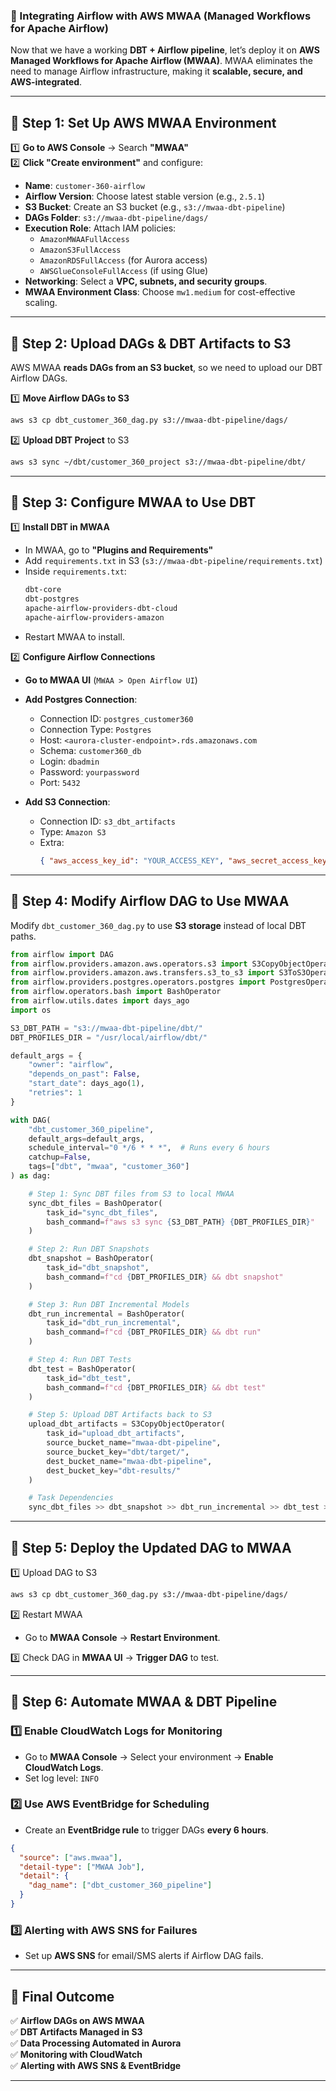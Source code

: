 ### **🚀 Integrating Airflow with AWS MWAA (Managed Workflows for Apache Airflow)**
Now that we have a working **DBT + Airflow pipeline**, let’s deploy it on **AWS Managed Workflows for Apache Airflow (MWAA)**. MWAA eliminates the need to manage Airflow infrastructure, making it **scalable, secure, and AWS-integrated**.  

---

## **📌 Step 1: Set Up AWS MWAA Environment**
1️⃣ **Go to AWS Console** → Search **"MWAA"**  
2️⃣ **Click "Create environment"** and configure:
   - **Name**: `customer-360-airflow`
   - **Airflow Version**: Choose latest stable version (e.g., `2.5.1`)
   - **S3 Bucket**: Create an S3 bucket (e.g., `s3://mwaa-dbt-pipeline`)
   - **DAGs Folder**: `s3://mwaa-dbt-pipeline/dags/`
   - **Execution Role**: Attach IAM policies:
     - `AmazonMWAAFullAccess`
     - `AmazonS3FullAccess`
     - `AmazonRDSFullAccess` (for Aurora access)
     - `AWSGlueConsoleFullAccess` (if using Glue)
   - **Networking**: Select a **VPC, subnets, and security groups**.
   - **MWAA Environment Class**: Choose `mw1.medium` for cost-effective scaling.

---

## **📌 Step 2: Upload DAGs & DBT Artifacts to S3**
AWS MWAA **reads DAGs from an S3 bucket**, so we need to upload our DBT Airflow DAGs.

1️⃣ **Move Airflow DAGs to S3**  
```sh
aws s3 cp dbt_customer_360_dag.py s3://mwaa-dbt-pipeline/dags/
```

2️⃣ **Upload DBT Project** to S3  
```sh
aws s3 sync ~/dbt/customer_360_project s3://mwaa-dbt-pipeline/dbt/
```

---

## **📌 Step 3: Configure MWAA to Use DBT**
1️⃣ **Install DBT in MWAA**
   - In MWAA, go to **"Plugins and Requirements"**  
   - Add `requirements.txt` in S3 (`s3://mwaa-dbt-pipeline/requirements.txt`)
   - Inside `requirements.txt`:
     ```txt
     dbt-core
     dbt-postgres
     apache-airflow-providers-dbt-cloud
     apache-airflow-providers-amazon
     ```
   - Restart MWAA to install.

2️⃣ **Configure Airflow Connections**
   - **Go to MWAA UI** (`MWAA > Open Airflow UI`)
   - **Add Postgres Connection**:  
     - Connection ID: `postgres_customer360`
     - Connection Type: `Postgres`
     - Host: `<aurora-cluster-endpoint>.rds.amazonaws.com`
     - Schema: `customer360_db`
     - Login: `dbadmin`
     - Password: `yourpassword`
     - Port: `5432`

   - **Add S3 Connection**:
     - Connection ID: `s3_dbt_artifacts`
     - Type: `Amazon S3`
     - Extra:  
       ```json
       { "aws_access_key_id": "YOUR_ACCESS_KEY", "aws_secret_access_key": "YOUR_SECRET_KEY" }
       ```

---

## **📌 Step 4: Modify Airflow DAG to Use MWAA**
Modify `dbt_customer_360_dag.py` to use **S3 storage** instead of local DBT paths.

```python
from airflow import DAG
from airflow.providers.amazon.aws.operators.s3 import S3CopyObjectOperator
from airflow.providers.amazon.aws.transfers.s3_to_s3 import S3ToS3Operator
from airflow.providers.postgres.operators.postgres import PostgresOperator
from airflow.operators.bash import BashOperator
from airflow.utils.dates import days_ago
import os

S3_DBT_PATH = "s3://mwaa-dbt-pipeline/dbt/"
DBT_PROFILES_DIR = "/usr/local/airflow/dbt/"

default_args = {
    "owner": "airflow",
    "depends_on_past": False,
    "start_date": days_ago(1),
    "retries": 1
}

with DAG(
    "dbt_customer_360_pipeline",
    default_args=default_args,
    schedule_interval="0 */6 * * *",  # Runs every 6 hours
    catchup=False,
    tags=["dbt", "mwaa", "customer_360"]
) as dag:

    # Step 1: Sync DBT files from S3 to local MWAA
    sync_dbt_files = BashOperator(
        task_id="sync_dbt_files",
        bash_command=f"aws s3 sync {S3_DBT_PATH} {DBT_PROFILES_DIR}"
    )

    # Step 2: Run DBT Snapshots
    dbt_snapshot = BashOperator(
        task_id="dbt_snapshot",
        bash_command=f"cd {DBT_PROFILES_DIR} && dbt snapshot"
    )

    # Step 3: Run DBT Incremental Models
    dbt_run_incremental = BashOperator(
        task_id="dbt_run_incremental",
        bash_command=f"cd {DBT_PROFILES_DIR} && dbt run"
    )

    # Step 4: Run DBT Tests
    dbt_test = BashOperator(
        task_id="dbt_test",
        bash_command=f"cd {DBT_PROFILES_DIR} && dbt test"
    )

    # Step 5: Upload DBT Artifacts back to S3
    upload_dbt_artifacts = S3CopyObjectOperator(
        task_id="upload_dbt_artifacts",
        source_bucket_name="mwaa-dbt-pipeline",
        source_bucket_key="dbt/target/",
        dest_bucket_name="mwaa-dbt-pipeline",
        dest_bucket_key="dbt-results/"
    )

    # Task Dependencies
    sync_dbt_files >> dbt_snapshot >> dbt_run_incremental >> dbt_test >> upload_dbt_artifacts
```

---

## **📌 Step 5: Deploy the Updated DAG to MWAA**
1️⃣ Upload DAG to S3  
```sh
aws s3 cp dbt_customer_360_dag.py s3://mwaa-dbt-pipeline/dags/
```
2️⃣ Restart MWAA  
   - Go to **MWAA Console** → **Restart Environment**.

3️⃣ Check DAG in **MWAA UI** → **Trigger DAG** to test.

---

## **📌 Step 6: Automate MWAA & DBT Pipeline**
### **1️⃣ Enable CloudWatch Logs for Monitoring**
   - Go to **MWAA Console** → Select your environment → **Enable CloudWatch Logs**.
   - Set log level: `INFO`

### **2️⃣ Use AWS EventBridge for Scheduling**
   - Create an **EventBridge rule** to trigger DAGs **every 6 hours**.

```json
{
  "source": ["aws.mwaa"],
  "detail-type": ["MWAA Job"],
  "detail": {
    "dag_name": ["dbt_customer_360_pipeline"]
  }
}
```

### **3️⃣ Alerting with AWS SNS for Failures**
   - Set up **AWS SNS** for email/SMS alerts if Airflow DAG fails.

---

## **🚀 Final Outcome**
✅ **Airflow DAGs on AWS MWAA**  
✅ **DBT Artifacts Managed in S3**  
✅ **Data Processing Automated in Aurora**  
✅ **Monitoring with CloudWatch**  
✅ **Alerting with AWS SNS & EventBridge**  

---
